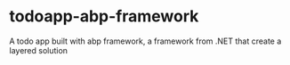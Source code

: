 # todoapp-abp-framework
A todo app built with abp framework, a framework from .NET that create a layered solution
